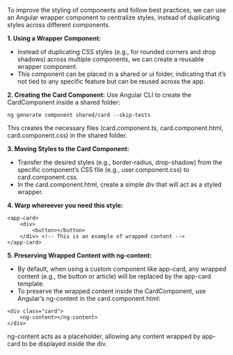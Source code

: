 To improve the styling of components and follow best practices, we can use an Angular wrapper component to centralize styles, instead of duplicating styles across different components.


**1. Using a Wrapper Component:**
- Instead of duplicating CSS styles (e.g., for rounded corners and drop shadows) across multiple components, we can create a reusable wrapper component.
- This component can be placed in a shared or ui folder, indicating that it’s not tied to any specific feature but can be reused across the app.

**2. Creating the Card Component:**
Use Angular CLI to create the CardComponent inside a shared folder:
```
ng generate component shared/card --skip-tests
```
This creates the necessary files (card.component.ts, card.component.html, card.component.css) in the shared folder.

**3. Moving Styles to the Card Component:**

- Transfer the desired styles (e.g., border-radius, drop-shadow) from the specific component’s CSS file (e.g., user.component.css) to card.component.css.
- In the card.component.html, create a simple div that will act as a styled wrapper.

**4. Warp whereever you need this style:**
```
<app-card>
    <div>
        <button></button>
    </div> <!-- This is an example of wrapped content -->
</app-card>
```


**5. Preserving Wrapped Content with ng-content:**
- By default, when using a custom component like app-card, any wrapped content (e.g., the button or article) will be replaced by the app-card template.
- To preserve the wrapped content inside the CardComponent, use Angular’s ng-content in the card.component.html:

```
<div class="card">
    <ng-content></ng-content>
</div>
```
ng-content acts as a placeholder, allowing any content wrapped by app-card to be displayed inside the div.
